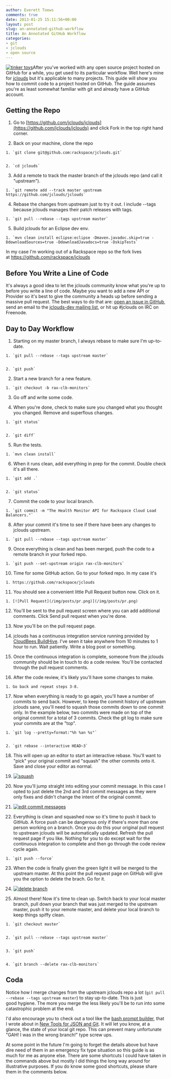 ```yaml
---
author: Everett Toews
comments: true
date: 2013-01-25 15:11:56+00:00
layout: post
slug: an-annotated-github-workflow
title: An Annotated GitHub Workflow
categories:
- git
- jclouds
- open source
---
```


[![tinker toys](/img/posts/tinker-toys-e1359124105270.jpg)](/img/posts/tinker-toys-e1359124105270.jpg)After you've worked with any open source project hosted on GitHub for a while, you get used to its particular workflow. Well here's mine for [jclouds](http://www.jclouds.org/) but it's applicable to many projects. This guide will show you how to commit code to a project hosted on GitHub. The guide assumes you're as least somewhat familiar with git and already have a GitHub account.


## Getting the Repo






  1. Go to [https://github.com/jclouds/jclouds](https://github.com/jclouds/jclouds) and click Fork in the top right hand corner.


  2. Back on your machine, clone the repo


    1. `git clone git@github.com:rackspace/jclouds.git`


    2. `cd jclouds`





  3. Add a remote to track the master branch of the jclouds repo (and call it "upstream").


    1. `git remote add --track master upstream https://github.com/jclouds/jclouds`





  4. Rebase the changes from upstream just to try it out. I include --tags because jclouds manages their patch releases with tags.


    1. `git pull --rebase --tags upstream master`





  5. Build jclouds for an Eclipse dev env.


    1. `mvn clean install eclipse:eclipse -Dmaven.javadoc.skip=true -DdownloadSources=true -DdownloadJavadocs=true -DskipTests`





In my case I'm working out of a Rackspace repo so the fork lives at https://github.com/rackspace/jclouds


## Before You Write a Line of Code


It's always a good idea to let the jclouds community know what you're up to before you write a line of code. Maybe you want to add a new API or Provider so it's best to give the community a heads up before sending a massive pull request. The best ways to do that are: [open an issue in GitHub](https://github.com/jclouds/jclouds/issues), send an email to the [jclouds-dev mailing list](https://groups.google.com/forum/?fromgroups#!forum/jclouds-dev), or hit up #jclouds on IRC on Freenode.


## Day to Day Workflow






  1. Starting on my master branch, I always rebase to make sure I'm up-to-date.


    1. `git pull --rebase --tags upstream master`


    2. `git push`





  2. Start a new branch for a new feature.


    1. `git checkout -b rax-clb-monitors`





  3. Go off and write some code.


  4. When you're done, check to make sure you changed what you thought you changed. Remove and superflous changes.


    1. `git status`


    2. `git diff`





  5. Run the tests.


    1. `mvn clean install`





  6. When it runs clean, add everything in prep for the commit. Double check it's all there.


    1. `git add .`


    2. `git status`





  7. Commit the code to your local branch.


    1. `git commit -m "The Health Monitor API for Rackspace Cloud Load Balancers."`





  8. After your commit it's time to see if there have been any changes to jclouds upstream.


    1. `git pull --rebase --tags upstream master`





  9. Once everything is clean and has been merged, push the code to a remote branch in your forked repo.


    1. `git push --set-upstream origin rax-clb-monitors`





  10. Time for some GitHub action. Go to your forked repo. In my case it's


    1. https://github.com/rackspace/jclouds





  11. You should see a convenient little Pull Request button now. Click on it.


    1. [![Pull Request](/img/posts/pr.png)](/img/posts/pr.png)





  12. You'll be sent to the pull request screen where you can add additional comments. Click Send pull request when you're done.


  13. Now you'll be on the pull request page.


  14. jclouds has a continuous integration service running provided by [CloudBees BuildHive](https://buildhive.cloudbees.com/). I've seen it take anywhere from 10 minutes to 1 hour to run. Wait patiently. Write a blog post or something.


  15. Once the continuous integration is complete, someone from the jclouds community should be in touch to do a code review. You'll be contacted through the pull request comments.


  16. After the code review, it's likely you'll have some changes to make.


    1. Go back and repeat steps 3-8.





  17. Now when everything is ready to go again, you'll have a number of commits to send back. However, to keep the commit history of upstream jclouds sane, you'll need to squash those commits down to one commit only. In the example below, two commits were made on top of the original commit for a total of 3 commits. Check the git log to make sure your commits are at the "top".


    1. `git log --pretty=format:"%h %an %s"`


    2. `git rebase --interactive HEAD~3`





  18. This will open up an editor to start an interactive rebase. You'll want to "pick" your original commit and "squash" the other commits onto it. Save and close your editor as normal.


  19. [![squash](/img/posts/squash-e1359038019463.png)](/img/posts/squash-e1359038019463.png)


  20. Now you'll jump straight into editing your commit message. In this case I opted to just delete the 2nd and 3rd commit messages as they were only fixes and didn't change the intent of the original commit.


  21. [![edit commit messages](/img/posts/rebase.png)](/img/posts/rebase.png)


  22. Everything is clean and squashed now so it's time to push it back to GitHub. A force push can be dangerous only if there's more than one person working on a branch. Once you do this your original pull request to upstream jclouds will be automatically updated. Refresh the pull request page if you like. Nothing for you to do except wait for the continuous integration to complete and then go through the code review cycle again.


    1. `git push --force`





  23. When the code is finally given the green light it will be merged to the upstream master. At this point the pull request page on GitHub will give you the option to delete the brach. Go for it.


  24. [![delete branch](/img/posts/delete-branch1.png)](/img/posts/delete-branch1.png)


  25. Almost there! Now it's time to clean up. Switch back to your local master branch, pull down your branch that was just merged to the upstream master, push it to your remote master, and delete your local branch to keep things spiffy clean.


    1. `git checkout master`


    2. `git pull --rebase --tags upstream master`


    3. `git push`


    4. `git branch --delete rax-clb-monitors`







## Coda


Notice how I merge changes from the upstream jclouds repo a lot (`git pull --rebase --tags upstream master`) to stay up-to-date. This is just good hygiene. The more you merge the less likely you'll be to run into some catastrophic problem at the end.

I'd also encourage you to check out a tool like the [bash prompt builder](http://andrewray.me/bash-prompt-builder/index.html), that I wrote about in [New Tools for JSON and Git](http://blog./img/posts.com/category/git/). It will let you know, at a glance, the state of your local git repo. This can prevent many unfortunate "GAH! I was in the wrong branch!" type screw ups.

At some point in the future I'm going to forget the details above but have dire need of them in an emergency fix type situation so this guide is as much for me as anyone else. There are some shortcuts I could have taken in the commands above but mostly I did things the long way around for illustrative purposes. If you do know some good shortcuts, please share them in the comments below.
